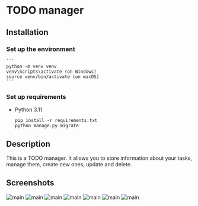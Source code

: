 # TODO manager

## Installation

### Set up the environment
    ```
    python -m venv venv
    venv\Scripts\activate (on Windows)
    source venv/bin/activate (on macOS)
    ```

### Set up requirements
- Python 3.11

    ```
    pip install -r requirements.txt
    python manage.py migrate
    ```

## Description

This is a TODO manager. It allows you to 
store information about your tasks, 
manage them, create new ones, update 
and delete.

## Screenshots

![main](readme_img/1.png)
![main](readme_img/2.png)
![main](readme_img/3.png)
![main](readme_img/4.png)
![main](readme_img/5.png)
![main](readme_img/6.png)
![main](readme_img/7.png)
